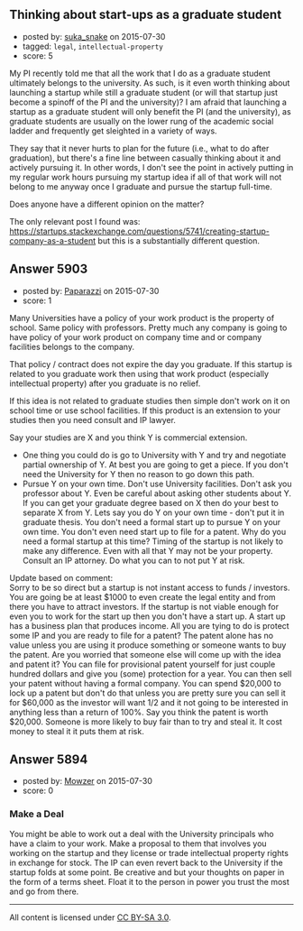 ## Thinking about start-ups as a graduate student

- posted by: [suka_snake](https://stackexchange.com/users/4919296/suka-snake) on 2015-07-30
- tagged: `legal`, `intellectual-property`
- score: 5

My PI recently told me that all the work that I do as a graduate student ultimately belongs to the university.  As such, is it even worth thinking about launching a startup while still a graduate student (or will that startup just become a spinoff of the PI and the university)?  I am afraid that launching a startup as a graduate student will only benefit the PI (and the university), as graduate students are usually on the lower rung of the academic social ladder and frequently get sleighted in a variety of ways.  

They say that it never hurts to plan for the future (i.e., what to do after graduation), but there's a fine line between casually thinking about it and actively pursuing it.  In other words, I don't see the point in actively putting in my regular work hours pursuing my startup idea if all of that work will not belong to me anyway once I graduate and pursue the startup full-time.  

Does anyone have a different opinion on the matter?

The only relevant post I found was: https://startups.stackexchange.com/questions/5741/creating-startup-company-as-a-student but this is a substantially different question.  


## Answer 5903

- posted by: [Paparazzi](https://stackexchange.com/users/300272/paparazzi) on 2015-07-30
- score: 1

Many Universities have a policy of your work product is the property of school.  Same policy with professors.  Pretty much any company is going to have policy of your work product on company time and or company facilities belongs to the company.  

That policy / contract does not expire the day you graduate.
If this startup is related to you graduate work then using that work product (especially intellectual property) after you graduate is no relief.

If this idea is not related to graduate studies then simple don't work on it on school time or use school facilities.  If this product is an extension to your studies then you need consult and IP lawyer.

Say your studies are X and you think Y is commercial extension.  

 - One thing you could do is go to University with Y and try and negotiate partial ownership of Y.  At best you are going to get a piece.  If you don't need the University for Y then no reason to go down this path.  
 - Pursue Y on your own time.  Don't use University facilities.  Don't ask you professor about Y.  Even be careful about asking other students about Y.  If you can get your graduate degree based on X then do your best to separate X from Y.  Lets say you do Y on your own time - don't put it in graduate thesis.  You don't need a formal start up to pursue Y on your own time.  You don't even need start up to file for a patent.  Why do you need a formal startup at this time? Timing of the startup is not likely to make any difference.  Even with all that Y may not be your property.  Consult an IP attorney.  Do what you can to not put Y at risk.

Update based on comment:  
Sorry to be so direct but a startup is not instant access to funds / investors.  You are going be at least $1000 to even create the legal entity and from there you have to attract investors.  If the startup is not viable enough for even you to work for the start up then you don't have a start up.  A start up has a business plan that produces income.  All you are tying to do is protect some IP and you are ready to file for a patent?  The patent alone has no value unless you are using it produce something or someone wants to buy the patent.  Are you worried that someone else will come up with the idea and patent it?  You can file for provisional patent yourself for just couple hundred dollars and give you (some) protection for a year.  You can then sell your patent without having a formal company.   You can spend $20,000 to lock up a patent but don't do that unless you are pretty sure you can sell it for $60,000 as the investor will want 1/2 and it not going to be interested in anything less than a return of 100%.  Say you think the patent is worth $20,000.  Someone is more likely to buy fair than to try and steal it. It cost money to steal it it puts them at risk.


## Answer 5894

- posted by: [Mowzer](https://stackexchange.com/users/1803081/mowzer) on 2015-07-30
- score: 0

<h3>Make a Deal</h3>

You might be able to work out a deal with the University principals who have a claim to your work. Make a proposal to them that involves you working on the startup and they license or trade intellectual property rights in exchange for stock. The IP can even revert back to the University if the startup folds at some point. Be creative and but your thoughts on paper in the form of a terms sheet. Float it to the person in power you trust the most and go from there.



---

All content is licensed under [CC BY-SA 3.0](https://creativecommons.org/licenses/by-sa/3.0/).
